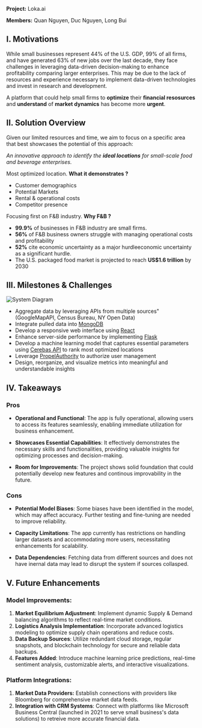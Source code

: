 **Project:** Loka.ai

**Members:** Quan Nguyen, Duc Nguyen, Long Bui

## I. Motivations
While small businesses represent 44% of the U.S. GDP, 99% of all firms, and have generated 63% of new jobs over the last decade, they face challenges in leveraging data-driven decision-making to enhance profitability comparing larger enterprises. This may be due to the lack of resources and experience necessary to implement data-driven technologies and invest in research and development. 

A platform that could help small firms to **optimize** their **financial resosurces** and **understand** of **market dynamics** has become more **urgent**.

## II. Solution Overview
Given our limited resources and time, we aim to focus on a specific area that best showcases the potential of this approach:

_An innovative approach to identify the **ideal locations** for small-scale food and beverage enterprises._

Most optimized location. **What it demonstrates ?**

- Customer demographics
- Potential Markets
- Rental & operational costs
- Competitor presence


Focusing first on F&B industry. **Why F&B ?**
- **99.9%** of businesses in F&B industry are small firms.
- **56%** of F&B business owners struggle with managing operational costs and profitability
- **52%** cite economic uncertainty as a major hurdleeconomic uncertainty as a significant hurdle.
- The U.S. packaged food market is projected to reach **US$1.6 trillion** by 2030

## III. Milestones & Challenges

![System Diagram](https://raw.githubusercontent.com/qnhn22/loka/refs/heads/main/pics/system_diagram.png)


- Aggregate data by leveraging APIs from multiple sources" (GoogleMapAPI, Census Bureau, NY Open Data)
- Integrate pulled data into [MongoDB](https://github.com/mongodb/mongo)
- Develop a responsive web interface using [React](https://github.com/facebook/react)
- Enhance server-side performance by implementing [Flask](https://github.com/pallets/flask)
- Develop a machine learning model that captures essential parameters using [Cerebas API](https://github.com/Cerebras) to rank most optimized locations
- Leverage [PropelAuthority](https://github.com/orgs/PropelAuth/repositories) to authorize user management
- Design, reorganize, and visualize metrics into meaningful and understandable insights


## IV. Takeaways
### Pros

+ **Operational and Functional**: The app is fully operational, allowing users to access its features seamlessly, enabling immediate utilization for business enhancement.

+ **Showcases Essential Capabilities**: It effectively demonstrates the necessary skills and functionalities, providing valuable insights for optimizing processes and decision-making. 

+ **Room for Improvements**: The project shows solid foundation that could potentially develop new features and continous improvability in the future. 

### Cons

+ **Potential Model Biases**: Some biases have been identified in the model, which may affect accuracy. Further testing and fine-tuning are needed to improve reliability.

+ **Capacity Limitations**: The app currently has restrictions on handling larger datasets and accommodating more users, necessitating enhancements for scalability.

+ **Data Dependencies**: Fetching data from different sources and does not have inernal data may lead to disrupt the system if sources collasped.

## V. Future Enhancements
### Model Improvements:
1. **Market Equilibrium Adjustment**: 
Implement dynamic Supply & Demand balancing algorithms to reflect real-time market conditions.
2. **Logistics Analysis Implementation**: Incorporate advanced logistics modeling to optimize supply chain operations and reduce costs.
3. **Data Backup Sources**: Utilize redundant cloud storage, regular snapshots, and blockchain technology for secure and reliable data backups.
4. **Features Added**: Introduce machine learning price predictions, real-time sentiment analysis, customizable alerts, and interactive visualizations.

### Platform Integrations:
1. **Market Data Providers:** Establish connections with providers like Bloomberg for comprehensive market data feeds.
2. **Integration with CRM Systems**: Connect with platforms like Microsoft Business Central (launched in 2021 to serve small business's data solutions) to retreive more accurate financial data.
